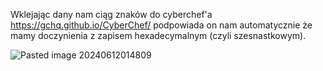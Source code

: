 Wklejając dany nam ciąg znaków do cyberchef'a https://gchq.github.io/CyberChef/ podpowiada on nam automatycznie że mamy doczynienia z zapisem hexadecymalnym (czyli szesnastkowym).

![Pasted image 20240612014809](Pasted%20image%2020240612014809.png)